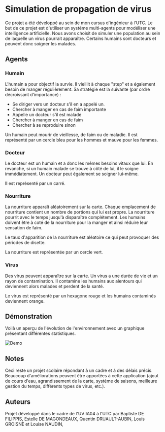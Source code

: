 # Simulation de propagation de virus

Ce projet a été développé au sein de mon cursus d'ingénieur à l'UTC. Le but de ce projet est d'utiliser un système multi-agents pour modéliser une intelligence artificielle. Nous avons choisit de simuler une population au sein de laquelle un virus pourrait apparaître. Certains humains sont docteurs et peuvent donc soigner les malades. 

## Agents

### Humain

L'humain a pour objectif la survie. Il vieillit à chaque "step" et a également besoin de manger régulièrement. Sa stratégie est la suivante (par ordre décroissant d'importance) :
 * Se diriger vers un docteur s'il en a appelé un.
 * Chercher à manger en cas de faim importante
 * Appelle un docteur s'il est malade
 * Chercher à manger en cas de faim
 * Chercher à se reproduire sinon
 
Un humain peut mourir de vieillesse, de faim ou de maladie. Il est représenté par un cercle bleu pour les hommes et mauve pour les femmes.

### Docteur

Le docteur est un humain et a donc les mêmes besoins vitaux que lui. En revanche, si un humain malade se trouve à côté de lui, il le soigne immédiatement. Un docteur peut également se soigner lui-même. 

Il est représenté par un carré.

### Nourriture

La nourriture apparaît aléatoirement sur la carte. Chaque emplacement de nourriture contient un nombre de portions qui lui est propre. La nourriture pourrit avec le temps jusqu'à disparaître complétement. Les humains doivent être à coté de la nourriture pour la manger et ainsi réduire leur sensation de faim.

Le taux d'apparition de la nourriture est aléatoire ce qui peut provoquer des périodes de disette.

La nourriture est représentée par un cercle vert.

### Virus

Des virus peuvent apparaître sur la carte. Un virus a une durée de vie et un rayon de contamination. Il contamine les humains aux alentours qui deviennent alors malades et perdent de la santé. 

Le virus est représenté par un hexagone rouge et les humains contaminés deviennent orange.

## Démonstration

Voilà un aperçu de l'évolution de l'environnement avec un graphique présentant différentes statistiques.

![Demo](https://github.com/qdruault/Infected-Population-AI/blob/master/ia04.gif "Demo")

## Notes

Ceci reste un projet scolaire répondant à un cadre et à des délais précis. Beaucoup d'améliorations peuvent être apportées à cette application (ajout de cours d'eau, agrandissement de la carte, système de saisons, meilleure gestion du temps, différents types de virus, etc.). 

## Auteurs

Projet développé dans le cadre de l'UV IA04 à l'UTC par Baptiste DE FILIPPIS, Estelle DE MAGONDEAUX, Quentin DRUAULT-AUBIN, Louis GROISNE et Louise NAUDIN, 
